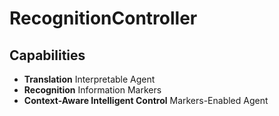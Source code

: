 # RecognitionController 

## Capabilities 
* **Translation** Interpretable Agent 
* **Recognition** Information Markers
* **Context-Aware Intelligent Control** Markers-Enabled Agent 

